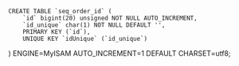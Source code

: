     CREATE TABLE `seq_order_id` (
        `id` bigint(20) unsigned NOT NULL AUTO_INCREMENT,
        `id_unique` char(1) NOT NULL DEFAULT '',
        PRIMARY KEY (`id`),
        UNIQUE KEY `idUnique` (`id_unique`)
) ENGINE=MyISAM AUTO_INCREMENT=1 DEFAULT CHARSET=utf8;